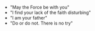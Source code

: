 * "May the Force be with you"
* "I find your lack of the faith disturbing"
* "I am your father"
* "Do or do not. There is no try"